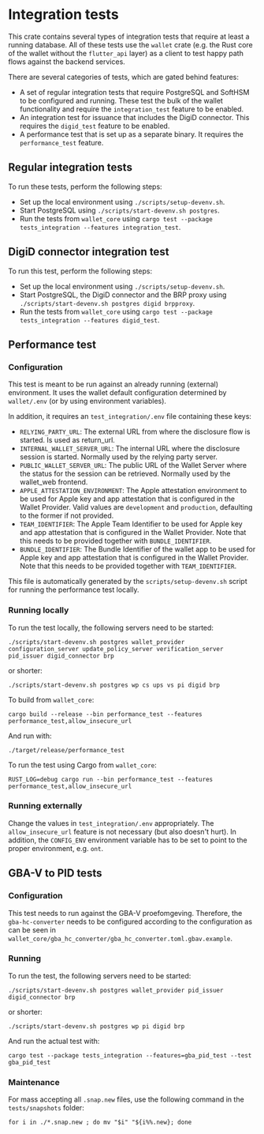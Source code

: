# Integration tests

This crate contains several types of integration tests that require at least a running database.
All of these tests use the `wallet` crate (e.g. the Rust core of the wallet without the `flutter_api` layer) as a client
to test happy path flows against the backend services.

There are several categories of tests, which are gated behind features:

* A set of regular integration tests that require PostgreSQL and SoftHSM to be configured and running. These test the
  bulk of the wallet functionality and require the `integration_test` feature to be enabled.
* An integration test for issuance that includes the DigiD connector. This requires the `digid_test` feature to be
  enabled.
* A performance test that is set up as a separate binary. It requires the `performance_test` feature.

## Regular integration tests

To run these tests, perform the following steps:

* Set up the local environment using `./scripts/setup-devenv.sh`.
* Start PostgreSQL using `./scripts/start-devenv.sh postgres`.
* Run the tests from `wallet_core` using `cargo test --package tests_integration --features integration_test`.

## DigiD connector integration test

To run this test, perform the following steps:

* Set up the local environment using `./scripts/setup-devenv.sh`.
* Start PostgreSQL, the DigiD connector and the BRP proxy using `./scripts/start-devenv.sh postgres digid brpproxy`.
* Run the tests from `wallet_core` using `cargo test --package tests_integration --features digid_test`.

## Performance test

### Configuration

This test is meant to be run against an already running (external) environment. It uses the wallet default
configuration determined by `wallet/.env` (or by using environment variables).

In addition, it requires an `test_integration/.env` file containing these keys:

- `RELYING_PARTY_URL`: The external URL from where the disclosure flow is started. Is used as return_url.
- `INTERNAL_WALLET_SERVER_URL`: The internal URL where the disclosure session is started. Normally
  used by the relying party server.
- `PUBLIC_WALLET_SERVER_URL`: The public URL of the Wallet Server where the status for the session can be retrieved.
  Normally used by the wallet_web frontend.
- `APPLE_ATTESTATION_ENVIRONMENT`: The Apple attestation environment to be used for Apple key and app attestation that is configured in the Wallet Provider. Valid values are `development` and `production`, defaulting to the former if not provided.
- `TEAM_IDENTIFIER`: The Apple Team Identifier to be used for Apple key and app attestation that is configured in the Wallet Provider. Note that this needs to be provided together with `BUNDLE_IDENTIFIER`.
- `BUNDLE_IDENTIFIER`: The Bundle Identifier of the wallet app to be used for Apple key and app attestation that is configured in the Wallet Provider. Note that this needs to be provided together with `TEAM_IDENTIFIER`.

This file is automatically generated by the `scripts/setup-devenv.sh` script for running the performance test locally.

### Running locally

To run the test locally, the following servers need to be started:

    ./scripts/start-devenv.sh postgres wallet_provider configuration_server update_policy_server verification_server pid_issuer digid_connector brp

or shorter:

    ./scripts/start-devenv.sh postgres wp cs ups vs pi digid brp

To build from `wallet_core`:

    cargo build --release --bin performance_test --features performance_test,allow_insecure_url

And run with:

    ./target/release/performance_test

To run the test using Cargo from `wallet_core`:

    RUST_LOG=debug cargo run --bin performance_test --features performance_test,allow_insecure_url

### Running externally

Change the values in `test_integration/.env` appropriately. The `allow_insecure_url` feature is not necessary (but
also doesn't hurt). In addition, the `CONFIG_ENV` environment variable has to be set to point to the proper
environment, e.g. `ont`.

## GBA-V to PID tests

### Configuration

This test needs to run against the GBA-V proefomgeving. Therefore, the `gba-hc-converter` needs to be configured
according to the configuration as can be seen in `wallet_core/gba_hc_converter/gba_hc_converter.toml.gbav.example`.

### Running

To run the test, the following servers need to be started:

    ./scripts/start-devenv.sh postgres wallet_provider pid_issuer digid_connector brp

or shorter:

    ./scripts/start-devenv.sh postgres wp pi digid brp

And run the actual test with:

    cargo test --package tests_integration --features=gba_pid_test --test gba_pid_test

### Maintenance

For mass accepting all `.snap.new` files, use the following command in the `tests/snapshots` folder:

    for i in ./*.snap.new ; do mv "$i" "${i%%.new}; done
